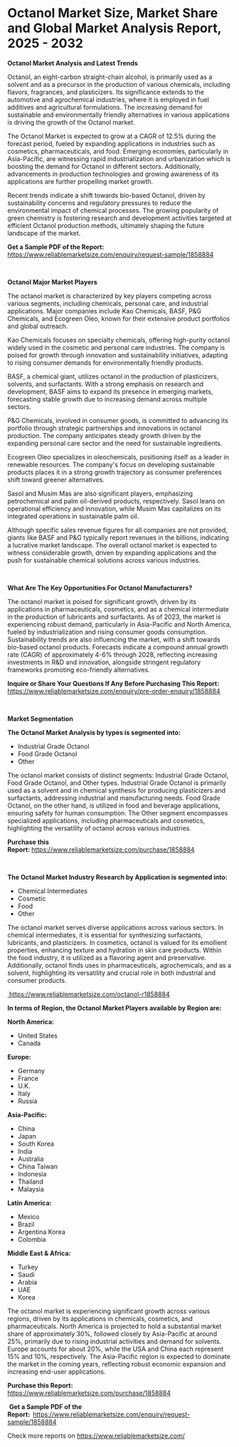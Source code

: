 <p><h1>Octanol Market Size, Market Share and Global Market Analysis Report, 2025 - 2032</h1></p><p><strong>Octanol Market Analysis and Latest Trends</strong></p>
<p><p>Octanol, an eight-carbon straight-chain alcohol, is primarily used as a solvent and as a precursor in the production of various chemicals, including flavors, fragrances, and plasticizers. Its significance extends to the automotive and agrochemical industries, where it is employed in fuel additives and agricultural formulations. The increasing demand for sustainable and environmentally friendly alternatives in various applications is driving the growth of the Octanol market.</p><p>The Octanol Market is expected to grow at a CAGR of 12.5% during the forecast period, fueled by expanding applications in industries such as cosmetics, pharmaceuticals, and food. Emerging economies, particularly in Asia-Pacific, are witnessing rapid industrialization and urbanization which is boosting the demand for Octanol in different sectors. Additionally, advancements in production technologies and growing awareness of its applications are further propelling market growth.</p><p>Recent trends indicate a shift towards bio-based Octanol, driven by sustainability concerns and regulatory pressures to reduce the environmental impact of chemical processes. The growing popularity of green chemistry is fostering research and development activities targeted at efficient Octanol production methods, ultimately shaping the future landscape of the market.</p></p>
<p><strong>Get a Sample PDF of the Report:&nbsp;</strong> <a href="https://www.reliablemarketsize.com/enquiry/request-sample/1858884?utm_campaign=2274&utm_medium=2&utm_source=Github&utm_content=ia&utm_term=30012025&utm_id=octanol">https://www.reliablemarketsize.com/enquiry/request-sample/1858884</a></p>
<p>&nbsp;</p>
<p><strong>Octanol Major Market Players</strong></p>
<p><p>The octanol market is characterized by key players competing across various segments, including chemicals, personal care, and industrial applications. Major companies include Kao Chemicals, BASF, P&G Chemicals, and Ecogreen Oleo, known for their extensive product portfolios and global outreach. </p><p>Kao Chemicals focuses on specialty chemicals, offering high-purity octanol widely used in the cosmetic and personal care industries. The company is poised for growth through innovation and sustainability initiatives, adapting to rising consumer demands for environmentally friendly products.</p><p>BASF, a chemical giant, utilizes octanol in the production of plasticizers, solvents, and surfactants. With a strong emphasis on research and development, BASF aims to expand its presence in emerging markets, forecasting stable growth due to increasing demand across multiple sectors.</p><p>P&G Chemicals, involved in consumer goods, is committed to advancing its portfolio through strategic partnerships and innovations in octanol production. The company anticipates steady growth driven by the expanding personal care sector and the need for sustainable ingredients.</p><p>Ecogreen Oleo specializes in oleochemicals, positioning itself as a leader in renewable resources. The company's focus on developing sustainable products places it in a strong growth trajectory as consumer preferences shift toward greener alternatives.</p><p>Sasol and Musim Mas are also significant players, emphasizing petrochemical and palm oil-derived products, respectively. Sasol leans on operational efficiency and innovation, while Musim Mas capitalizes on its integrated operations in sustainable palm oil.</p><p>Although specific sales revenue figures for all companies are not provided, giants like BASF and P&G typically report revenues in the billions, indicating a lucrative market landscape. The overall octanol market is expected to witness considerable growth, driven by expanding applications and the push for sustainable chemical solutions across various industries.</p></p>
<p>&nbsp;</p>
<p><strong>What Are The Key Opportunities For Octanol Manufacturers?</strong></p>
<p><p>The octanol market is poised for significant growth, driven by its applications in pharmaceuticals, cosmetics, and as a chemical intermediate in the production of lubricants and surfactants. As of 2023, the market is experiencing robust demand, particularly in Asia-Pacific and North America, fueled by industrialization and rising consumer goods consumption. Sustainability trends are also influencing the market, with a shift towards bio-based octanol products. Forecasts indicate a compound annual growth rate (CAGR) of approximately 4-6% through 2028, reflecting increasing investments in R&D and innovation, alongside stringent regulatory frameworks promoting eco-friendly alternatives.</p></p>
<p><strong>Inquire or Share Your Questions If Any Before Purchasing This Report:</strong> <a href="https://www.reliablemarketsize.com/enquiry/pre-order-enquiry/1858884?utm_campaign=2274&utm_medium=2&utm_source=Github&utm_content=ia&utm_term=30012025&utm_id=octanol">https://www.reliablemarketsize.com/enquiry/pre-order-enquiry/1858884</a></p>
<p>&nbsp;</p>
<p><strong>Market Segmentation</strong></p>
<p><strong>The Octanol Market Analysis by types is segmented into:</strong></p>
<p><ul><li>Industrial Grade Octanol</li><li>Food Grade Octanol</li><li>Other</li></ul></p>
<p><p>The octanol market consists of distinct segments: Industrial Grade Octanol, Food Grade Octanol, and Other types. Industrial Grade Octanol is primarily used as a solvent and in chemical synthesis for producing plasticizers and surfactants, addressing industrial and manufacturing needs. Food Grade Octanol, on the other hand, is utilized in food and beverage applications, ensuring safety for human consumption. The Other segment encompasses specialized applications, including pharmaceuticals and cosmetics, highlighting the versatility of octanol across various industries.</p></p>
<p><strong>Purchase this Report:&nbsp;</strong><a href="https://www.reliablemarketsize.com/purchase/1858884?utm_campaign=2274&utm_medium=2&utm_source=Github&utm_content=ia&utm_term=30012025&utm_id=octanol">https://www.reliablemarketsize.com/purchase/1858884</a></p>
<p>&nbsp;</p>
<p><strong>The Octanol Market Industry Research by Application is segmented into:</strong></p>
<p><ul><li>Chemical Intermediates</li><li>Cosmetic</li><li>Food</li><li>Other</li></ul></p>
<p><p>The octanol market serves diverse applications across various sectors. In chemical intermediates, it is essential for synthesizing surfactants, lubricants, and plasticizers. In cosmetics, octanol is valued for its emollient properties, enhancing texture and hydration in skin care products. Within the food industry, it is utilized as a flavoring agent and preservative. Additionally, octanol finds uses in pharmaceuticals, agrochemicals, and as a solvent, highlighting its versatility and crucial role in both industrial and consumer products.</p></p>
<p><a href="https://www.reliablemarketsize.com/octanol-r1858884?utm_campaign=2274&utm_medium=2&utm_source=Github&utm_content=ia&utm_term=30012025&utm_id=octanol">&nbsp;https://www.reliablemarketsize.com/octanol-r1858884</a></p>
<p><strong>In terms of Region, the Octanol Market Players available by Region are:</strong></p>
<p>
    <p> <strong> North America: </strong>
        <ul>
            <li>United States</li>
            <li>Canada</li>
        </ul>
        </p> 
    <p> <strong> Europe: </strong>
        <ul>
            <li>Germany</li>
            <li>France</li>
            <li>U.K.</li>
            <li>Italy</li>
            <li>Russia</li>
        </ul>
        </p> 
    <p> <strong> Asia-Pacific: </strong>
        <ul>
            <li>China</li>
            <li>Japan</li>
            <li>South Korea</li>
            <li>India</li>
            <li>Australia</li>
            <li>China Taiwan</li>
            <li>Indonesia</li>
            <li>Thailand</li>
            <li>Malaysia</li>
        </ul>
        </p> 
    <p> <strong> Latin America: </strong>
        <ul>
            <li>Mexico</li>
            <li>Brazil</li>
            <li>Argentina Korea</li>
            <li>Colombia</li>
        </ul>
        </p> 
    <p> <strong> Middle East & Africa: </strong>
        <ul>
            <li>Turkey</li>
            <li>Saudi</li>
            <li>Arabia</li>
            <li>UAE</li>
            <li>Korea</li>
        </ul>
    </p>
    </p>
<p><p>The octanol market is experiencing significant growth across various regions, driven by its applications in chemicals, cosmetics, and pharmaceuticals. North America is projected to hold a substantial market share of approximately 30%, followed closely by Asia-Pacific at around 25%, primarily due to rising industrial activities and demand for solvents. Europe accounts for about 20%, while the USA and China each represent 15% and 10%, respectively. The Asia-Pacific region is expected to dominate the market in the coming years, reflecting robust economic expansion and increasing end-user applications.</p></p>
<p><strong>Purchase this Report: </strong><a href="https://www.reliablemarketsize.com/purchase/1858884?utm_campaign=2274&utm_medium=2&utm_source=Github&utm_content=ia&utm_term=30012025&utm_id=octanol">https://www.reliablemarketsize.com/purchase/1858884</a></p>
<p>&nbsp;<strong>Get a Sample PDF of the Report:&nbsp;&nbsp;</strong><a href="https://www.reliablemarketsize.com/enquiry/request-sample/1858884?utm_campaign=2274&utm_medium=2&utm_source=Github&utm_content=ia&utm_term=30012025&utm_id=octanol">https://www.reliablemarketsize.com/enquiry/request-sample/1858884</a></p>
<p><strong></strong></p>
<p>Check more reports on <a href="https://www.reliablemarketsize.com/?utm_campaign=2274&utm_medium=2&utm_source=Github&utm_content=ia&utm_term=30012025&utm_id=octanol">https://www.reliablemarketsize.com/</a></p>